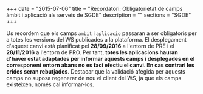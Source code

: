 +++
date        = "2015-07-06"
title       = "Recordatori: Obligatorietat de camps àmbit i aplicació als serveis de SGDE"
description = ""
sections    = "SGDE"
+++

Us recordem que els camps `ambit` i `aplicacio` passaran a ser obligatoris per a totes les versions del WS publicades a la plataforma. El desplegament d'aquest canvi està planificat pel **28/09/2016** a l'entorn de PRE i el **28/11/2016** a l'entorn de PRO. Per tant, **totes les aplicacions hauran d'haver estat adaptades per informar aquests camps i desplegades en el corresponent entorn abans no es faci efectiu el canvi. En cas contrari les crides seran rebutjades**. Destacar que la validació afegida per aquests camps no suposa  regenerar de nou el client del WS, ja que els camps existeixen, només cal informar-los.
